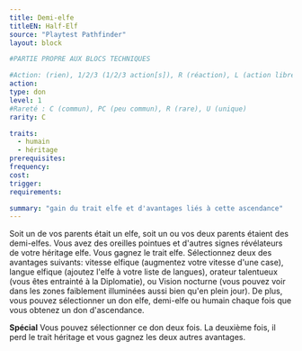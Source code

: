 ```yaml
---
title: Demi-elfe
titleEN: Half-Elf
source: "Playtest Pathfinder"
layout: block

#PARTIE PROPRE AUX BLOCS TECHNIQUES

#Action: (rien), 1/2/3 (1/2/3 action[s]), R (réaction), L (action libre)
action: 
type: don
level: 1
#Rareté : C (commun), PC (peu commun), R (rare), U (unique)
rarity: C

traits:
  - humain
  - héritage
prerequisites: 
frequency:
cost:
trigger:
requirements:

summary: "gain du trait elfe et d'avantages liés à cette ascendance"
---
```


Soit un de vos parents était un elfe, soit un ou vos deux parents étaient des demi-elfes. Vous avez des oreilles pointues et d'autres signes révélateurs de votre héritage elfe. Vous gagnez le trait elfe. Sélectionnez deux des avantages suivants: vitesse elfique (augmentez votre vitesse d'une case), langue elfique (ajoutez l'elfe à votre liste de langues), orateur talentueux (vous êtes entrainté à la Diplomatie), ou Vision nocturne (vous pouvez voir dans les zones faiblement illuminées aussi bien qu'en plein jour). De plus, vous pouvez sélectionner un don elfe, demi-elfe ou humain chaque fois que vous obtenez un don d'ascendance.

**Spécial** Vous pouvez sélectionner ce don deux fois. La deuxième fois, il perd le trait héritage et vous gagnez les deux autres avantages.